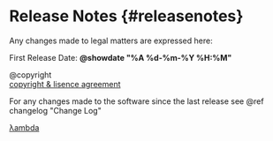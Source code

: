 # Release Notes {#releasenotes}

Any changes made to legal matters are expressed here:

First Release Date: <b>@showdate "%A %d-%m-%Y %H:%M"</b>

@copyright <br/> [copyright & lisence agreement](legal/lisence.md)

For any changes made to the software since the last release see @ref changelog "Change Log"

<a href="https://www.lambda.joburg">&lambda;ambda</a>
